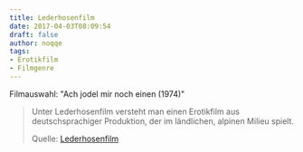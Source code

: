 ```yaml
---
title: Lederhosenfilm
date: 2017-04-03T08:09:54
draft: false
author: noqqe
tags:
- Erotikfilm
- Filmgenre
---
```


Filmauswahl: "Ach jodel mir noch einen (1974)"

> Unter Lederhosenfilm versteht man einen Erotikfilm aus deutschsprachiger
> Produktion, der im ländlichen, alpinen Milieu spielt.
>
> Quelle: [Lederhosenfilm](https://de.wikipedia.org/wiki/Lederhosenfilm)
